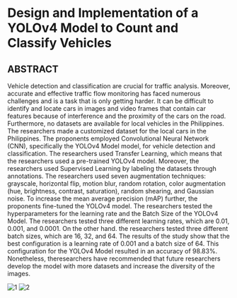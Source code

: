# Design and Implementation of a YOLOv4 Model to Count and Classify Vehicles

## ABSTRACT

Vehicle detection and classification are crucial for traffic analysis. Moreover, accurate and effective traffic flow monitoring has faced numerous challenges and is a task that is only getting harder. It can be difficult to identify and locate cars in images and video frames that contain car features because of interference and the proximity of the cars on the road. Furthermore, no datasets are available for local vehicles in the Philippines. The researchers made a customized dataset for the local cars in the Philippines. The proponents employed Convolutional Neural Network (CNN), specifically the YOLOv4 Model model, for  vehicle detection and classification. The researchers used Transfer Learning, which means that the researchers used a pre-trained YOLOv4 model. Moreover, the researchers used Supervised  Learning by labeling the datasets through annotations. The researchers used seven augmentation techniques: grayscale, horizontal flip, motion blur, random rotation, color augmentation (hue, brightness, contrast, saturation), random shearing, and Gaussian noise. To increase the mean average precision (mAP) further, the proponents fine-tuned the YOLOv4 model. The researchers tested the hyperparameters for the learning rate and the Batch Size of the YOLOv4 Model. The researchers tested three different learning rates, which are 0.01, 0.001, and 0.0001. On the other hand. the researchers tested three different batch sizes, which are 16, 32, and 64. The results of the study show that the best configuration is a learning rate of 0.001 and a batch size of 64. This configuration for the YOLOv4 Model resulted in an accuracy of 98.83%. Nonetheless, theresearchers have recommended that future researchers develop the model with more datasets and increase the diversity of the images.

![1](https://github.com/rjglozano/ThesisWebsite/assets/122294682/84c71828-101a-4f04-bf47-d9e345cc2302)
![2](https://github.com/rjglozano/ThesisWebsite/assets/122294682/ed2891de-6def-468d-819e-965a7da41f8d)

